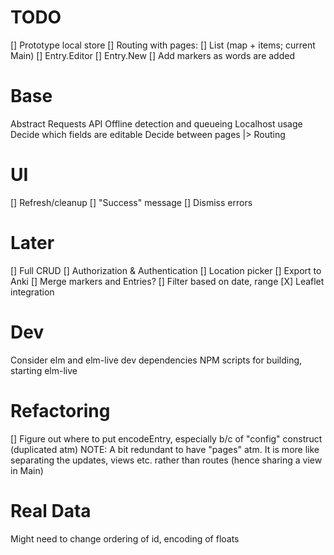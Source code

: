 # TODO
[] Prototype local store
[] Routing with pages:
  [] List (map + items; current Main)
  [] Entry.Editor
  [] Entry.New
[] Add markers as words are added

# Base
Abstract Requests API
Offline detection and queueing
Localhost usage
Decide which fields are editable
Decide between pages
 |> Routing

# UI
[] Refresh/cleanup
[] "Success" message
[] Dismiss errors

# Later
[] Full CRUD
[] Authorization & Authentication
[] Location picker
[] Export to Anki
[] Merge markers and Entries?
[] Filter based on date, range
[X] Leaflet integration

# Dev
Consider elm and elm-live dev dependencies
NPM scripts for building, starting elm-live

# Refactoring
[] Figure out where to put encodeEntry, especially b/c of "config" construct (duplicated atm)
NOTE: A bit redundant to have "pages" atm. It is more like separating the updates, views etc. rather than routes (hence sharing a view in Main)

# Real Data
Might need to change ordering of id, encoding of floats
